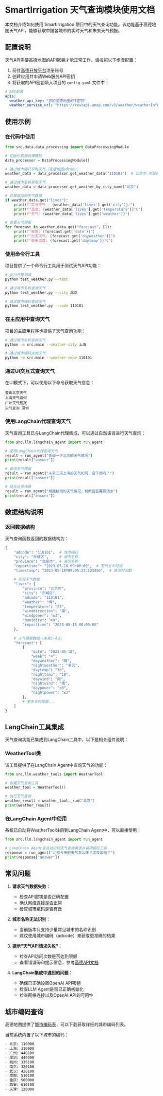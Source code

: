 # SmartIrrigation 天气查询模块使用文档

本文档介绍如何使用 SmartIrrigation 项目中的天气查询功能。该功能基于高德地图天气API，能够获取中国各城市的实时天气和未来天气预报。

## 配置说明

天气API需要高德地图的API密钥才能正常工作。请按照以下步骤配置：

1. 前往[高德开放平台](https://lbs.amap.com/api/webservice/guide/api/weatherinfo)注册账号
2. 创建应用并申请Web服务API密钥
3. 将获取的API密钥填入项目的 `config.yaml` 文件中：

```yaml
# API配置
apis:
  weather_api_key: "您的高德地图API密钥"
  weather_service_url: "https://restapi.amap.com/v3/weather/weatherInfo"
```

## 使用示例

### 在代码中使用

```python
from src.data.data_processing import DataProcessingModule

# 初始化数据处理模块
data_processor = DataProcessingModule()

# 通过城市编码获取天气（高德地图adcode）
weather_data = data_processor.get_weather_data("110101")  # 北京市-东城区

# 通过城市名称获取天气
weather_data = data_processor.get_weather_by_city_name("北京")

# 处理返回的天气数据
if weather_data.get("lives"):
    print(f"实况天气 - {weather_data['lives'].get('city')}:")
    print(f"温度: {weather_data['lives'].get('temperature')}°C")
    print(f"天气: {weather_data['lives'].get('weather')}")

# 查看天气预报
for forecast in weather_data.get("forecast", []):
    print(f"日期: {forecast.get('date')}")
    print(f"白天天气: {forecast.get('dayweather')}")
    print(f"白天温度: {forecast.get('daytemp')}°C")
```

### 使用命令行工具

项目提供了一个命令行工具用于测试天气API功能：

```bash
# 运行完整测试
python test_weather.py --test

# 通过城市名称查询天气
python test_weather.py --city 北京

# 通过城市编码查询天气
python test_weather.py --code 110101
```

### 在主应用中查询天气

项目的主应用程序也提供了天气查询功能：

```bash
# 通过城市名称查询天气
python -m src.main --weather-city 上海

# 通过城市编码查询天气
python -m src.main --weather-code 110101
```

### 通过UI交互式查询天气

在UI模式下，可以使用以下命令获取天气信息：

```
查询北京天气
上海天气如何
广州天气预报
天气查询 深圳
```

### 使用LangChain代理查询天气

天气查询工具已与LangChain代理集成，可以通过自然语言进行天气查询：

```python
from src.llm.langchain_agent import run_agent

# 使用LangChain代理查询天气
result = run_agent("查询一下北京的天气情况")
print(result["answer"])

# 查询天气预报
result = run_agent("未来三天上海的天气如何，会下雨吗？")
print(result["answer"])

# 结合业务场景
result = run_agent("根据杭州的天气情况，判断是否需要浇水")
print(result["answer"])
```

## 数据结构说明

### 返回数据结构

天气查询函数返回的数据结构为：

```python
{
    "adcode": "110101",  # 城市编码
    "city": "东城区",     # 城市名称
    "province": "北京市", # 省份名称
    "reporttime": "2023-05-18 09:00:00",  # 天气发布时间
    "timestamp": "2023-05-18T09:05:23.123456",  # 查询时间戳
    
    # 实况天气数据
    "lives": {
        "province": "北京市",
        "city": "东城区",
        "adcode": "110101",
        "weather": "晴",
        "temperature": "25",
        "winddirection": "南",
        "windpower": "≤3",
        "humidity": "40",
        "reporttime": "2023-05-18 08:00:00"
    },
    
    # 天气预报数据（未来3-4天）
    "forecast": [
        {
            "date": "2023-05-18",
            "week": "4",
            "dayweather": "晴",
            "nightweather": "多云",
            "daytemp": "30",
            "nighttemp": "18",
            "daywind": "南",
            "nightwind": "南",
            "daypower": "≤3",
            "nightpower": "≤3"
        },
        # 更多天的预报...
    ]
}
```

## LangChain工具集成

天气查询功能已集成到LangChain工具中，以下是相关组件说明：

### WeatherTool类

该工具提供了在LangChain Agent中查询天气的功能：

```python
from src.llm.weather_tools import WeatherTool

# 创建天气查询工具
weather_tool = WeatherTool()

# 执行天气查询
weather_result = weather_tool._run("北京")
print(weather_result)
```

### 在LangChain Agent中使用

系统已自动将WeatherTool注册到LangChain Agent中，可以直接使用：

```python
from src.llm.langchain_agent import run_agent

# LangChain Agent会自动识别天气查询需求并调用相应工具
response = run_agent("北京今天的天气怎么样？温度如何？")
print(response["answer"])
```

## 常见问题

1. **请求天气数据失败**：
   - 检查API密钥是否正确配置
   - 确认网络连接是否正常
   - 检查城市编码是否有效

2. **城市名称无法识别**：
   - 当前版本只支持少量常见城市的名称识别
   - 建议使用城市编码（adcode）来获取更准确的结果

3. **提示"天气API请求失败"**：
   - 检查API访问次数是否达到限额
   - 查看错误码和提示信息，参考[高德API文档](https://lbs.amap.com/api/webservice/guide/tools/info/)

4. **LangChain集成中遇到的问题**：
   - 确保已正确设置OpenAI API密钥
   - 检查LLM Agent是否已正确初始化
   - 检查网络连接以及OpenAI API的可用性

## 城市编码查询

高德地图提供了[城市编码表](https://lbs.amap.com/api/webservice/download)，可以下载获取详细的城市编码列表。

当前系统内置了以下城市的编码：

```markdown
- 北京: 110000
- 上海: 310000
- 广州: 440100
- 深圳: 440300
- 杭州: 330100
- 南京: 320100
- 武汉: 420100
- 成都: 510100
- 重庆: 500000
- 西安: 610100
- 天津: 120000
```
